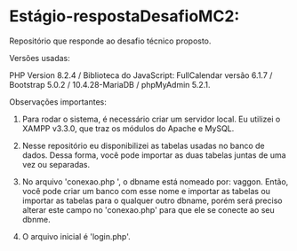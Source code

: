 # Estágio-respostaDesafioMC2:

Repositório que responde ao desafio técnico proposto.

Versões usadas:

PHP Version 8.2.4 /
Biblioteca do JavaScript: FullCalendar versão 6.1.7 / 
Bootstrap 5.0.2 / 
10.4.28-MariaDB / 
phpMyAdmin  5.2.1.


Observações importantes:

1. Para rodar o sistema, é necessário criar um servidor local. Eu 
utilizei o XAMPP v3.3.0, que traz os módulos do Apache e MySQL.

2. Nesse repositório eu disponibilizei as tabelas usadas no banco de dados.
Dessa forma, você pode importar as duas tabelas juntas de uma vez ou separadas.

3. No arquivo 'conexao.php ', o dbname está nomeado por: vaggon. Então, você 
pode criar um banco com esse nome e importar as tabelas ou importar as tabelas
para o qualquer outro dbname, porém será preciso alterar este campo no 'conexao.php'
para que ele se conecte ao seu dbnme.

4. O arquivo inicial é 'login.php'.
